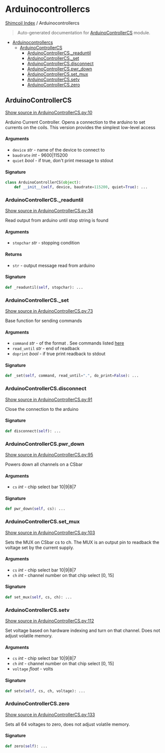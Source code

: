 # Arduinocontrollercs

[Shimcoil Index](./README.md#shimcoil-index) / Arduinocontrollercs

> Auto-generated documentation for [ArduinoControllerCS](../src/ShimCoil/ArduinoControllerCS.py) module.

- [Arduinocontrollercs](#arduinocontrollercs)
  - [ArduinoControllerCS](#arduinocontrollercs)
    - [ArduinoControllerCS._readuntil](#ArduinoControllerCS_readuntil)
    - [ArduinoControllerCS._set](#ArduinoControllerCS_set)
    - [ArduinoControllerCS.disconnect](#ArduinoControllerCSdisconnect)
    - [ArduinoControllerCS.pwr_down](#ArduinoControllerCSpwr_down)
    - [ArduinoControllerCS.set_mux](#ArduinoControllerCSset_mux)
    - [ArduinoControllerCS.setv](#ArduinoControllerCSsetv)
    - [ArduinoControllerCS.zero](#ArduinoControllerCSzero)

## ArduinoControllerCS

[Show source in ArduinoControllerCS.py:10](../src/ShimCoil/ArduinoControllerCS.py#L10)

Arduino Current Controller. Opens a connection to the arduino to set
currents on the coils. This version provides the simplest low-level access

#### Arguments

- `device` *str* - name of the device to connect to
- `baudrate` *int* - 9600|115200
- `quiet` *bool* - if true, don't print message to stdout

#### Signature

```python
class ArduinoControllerCS(object):
    def __init__(self, device, baudrate=115200, quiet=True): ...
```

### ArduinoControllerCS._readuntil

[Show source in ArduinoControllerCS.py:38](../src/ShimCoil/ArduinoControllerCS.py#L38)

Read output from arduino until stop string is found

#### Arguments

- `stopchar` *str* - stopping condition

#### Returns

- `str` - output message read from arduino

#### Signature

```python
def _readuntil(self, stopchar): ...
```

### ArduinoControllerCS._set

[Show source in ArduinoControllerCS.py:73](../src/ShimCoil/ArduinoControllerCS.py#L73)

Base function for sending commands

#### Arguments

- `command` *str* - of the format <command>. See commands listed [here](https://github.com/ucn-triumf/ShimCoil_SerialArduino)
- `read_until` *str* - end of readback
- `doprint` *bool* - if true print readback to stdout

#### Signature

```python
def _set(self, command, read_until=".", do_print=False): ...
```

### ArduinoControllerCS.disconnect

[Show source in ArduinoControllerCS.py:91](../src/ShimCoil/ArduinoControllerCS.py#L91)

Close the connection to the arduino

#### Signature

```python
def disconnect(self): ...
```

### ArduinoControllerCS.pwr_down

[Show source in ArduinoControllerCS.py:95](../src/ShimCoil/ArduinoControllerCS.py#L95)

Powers down all channels on a CSbar

#### Arguments

- `cs` *int* - chip select bar 10|9|8|7

#### Signature

```python
def pwr_down(self, cs): ...
```

### ArduinoControllerCS.set_mux

[Show source in ArduinoControllerCS.py:103](../src/ShimCoil/ArduinoControllerCS.py#L103)

Sets the MUX on CSbar cs to ch. The MUX is an output pin to readback the voltage set by the current supply.

#### Arguments

- `cs` *int* - chip select bar 10|9|8|7
- `ch` *int* - channel number on that chip select [0, 15]

#### Signature

```python
def set_mux(self, cs, ch): ...
```

### ArduinoControllerCS.setv

[Show source in ArduinoControllerCS.py:112](../src/ShimCoil/ArduinoControllerCS.py#L112)

Set voltage based on hardware indexing and turn on that channel. Does not adjust volatile memory.

#### Arguments

- `cs` *int* - chip select bar 10|9|8|7
- `ch` *int* - channel number on that chip select [0, 15]
- `voltage` *float* - volts

#### Signature

```python
def setv(self, cs, ch, voltage): ...
```

### ArduinoControllerCS.zero

[Show source in ArduinoControllerCS.py:133](../src/ShimCoil/ArduinoControllerCS.py#L133)

Sets all 64 voltages to zero, does not adjust volatile memory.

#### Signature

```python
def zero(self): ...
```